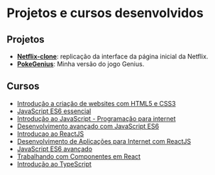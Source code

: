 # Projetos e cursos desenvolvidos

## Projetos

- [**Netflix-clone**](https://github.com/gustavogod/DIO-bootcamps/tree/master/Curso%20React%20LocalizaLabs/Projetos/netflix-clone): replicação da interface da página inicial da Netflix.
- [**PokeGenius**](https://github.com/gustavogod/pokegenius): Minha versão do jogo Genius.



## Cursos

- [Introdução a criação de websites com HTML5 e CSS3](https://github.com/gustavogod/DIO-bootcamps/tree/master/Curso%20React%20LocalizaLabs/HTML5%20e%20CSS3)
- [JavaScript ES6 essencial](https://github.com/gustavogod/DIO-bootcamps/tree/master/Curso%20React%20LocalizaLabs/Introdução%20ao%20JS%20ES6)
- [Introdução ao JavaScript - Programação para internet](https://github.com/gustavogod/DIO-bootcamps/tree/master/Curso%20React%20LocalizaLabs/Introdução%20ao%20JS)
- [Desenvolvimento avançado com JavaScript ES6](https://github.com/gustavogod/DIO-bootcamps/tree/master/Curso%20React%20LocalizaLabs/JS%20ES6%20avançado)
- [Introducao ao ReactJS](https://github.com/gustavogod/DIO-bootcamps/tree/master/Curso%20React%20LocalizaLabs/Introducao%20ao%20ReactJS)
- [Desenvolvimento de Aplicações para Internet com ReactJS](https://github.com/gustavogod/DIO-bootcamps/tree/master/Curso%20React%20LocalizaLabs/Desenvolvimento%20de%20Aplicações%20para%20Internet%20com%20ReactJS)
- [JavaScript ES6 avançado](https://github.com/gustavogod/DIO-bootcamps/tree/master/Curso%20React%20LocalizaLabs/JS%20ES6%20avançado)
- [Trabalhando com Componentes em React](https://github.com/gustavogod/DIO-bootcamps/tree/master/Curso%20React%20LocalizaLabs/Trabalhando%20com%20Componentes%20em%20React)
- [Introdução ao TypeScript](https://github.com/gustavogod/DIO-bootcamps/tree/master/Eduzz%20Fullstack%20Developer%20React%20NodeJs/Introdução%20ao%20TypeScript)
